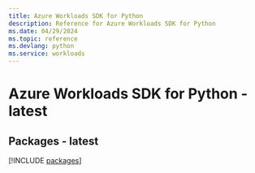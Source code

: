 ```yaml
---
title: Azure Workloads SDK for Python
description: Reference for Azure Workloads SDK for Python
ms.date: 04/29/2024
ms.topic: reference
ms.devlang: python
ms.service: workloads
---
```

# Azure Workloads SDK for Python - latest
## Packages - latest
[!INCLUDE [packages](workloads-index.md)]